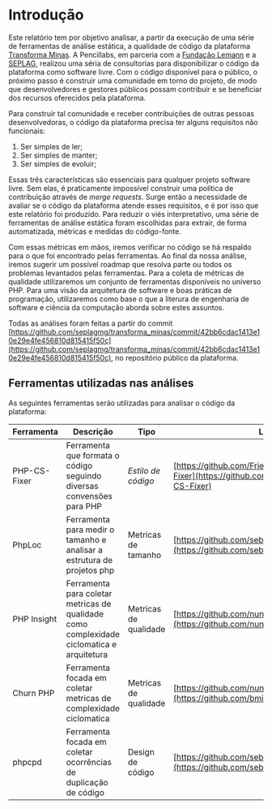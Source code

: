 # Introdução

Este relatório tem por objetivo analisar, a partir da execução de uma série de ferramentas de análise
estática, a qualidade de código da plataforma [Transforma Minas](https://github.com/seplagmg/transforma_minas). 
A Pencillabs, em parceria com a [Fundação Lemann](https://fundacaolemann.org.br/) e a [SEPLAG](http://planejamento.mg.gov.br/), 
realizou uma séria de consultorias para disponibilizar o código da plataforma como software livre. Com o código disponível
para o público, o próximo passo é construir uma comunidade em torno do projeto, de modo que
desenvolvedores e gestores públicos possam contribuir e se beneficiar dos recursos oferecidos pela
plataforma.

Para construir tal comunidade e receber contribuições de outras pessoas
desenvolvedoras, o código da plataforma precisa ter alguns requisitos não funcionais:

1. Ser simples de ler;
2. Ser simples de manter; 
3. Ser simples de evoluir;

Essas três características são essenciais para qualquer projeto software livre. Sem elas, é
praticamente impossível construir uma política de contribuição através de _merge requests_. Surge
então a necessidade de avaliar se o código da plataforma atende esses requisitos, e é por isso que
este relatório foi produzido. Para reduzir o viés interpretativo, uma série
de ferramentas de análise estática foram escolhidas para extrair, de forma automatizada, 
métricas e medidas do código-fonte. 

Com essas métricas em mãos, iremos verificar no código se há
respaldo para o que foi encontrado pelas ferramentas. Ao final da nossa análise, iremos sugerir um
possível roadmap que resolva parte ou todos os problemas levantados pelas ferramentas.
Para a coleta de métricas de qualidade utilizaremos um conjunto de ferramentas 
disponíveis no universo PHP. Para uma visão da arquitetura de software e boas práticas de
programação, utilizaremos como base o que a literura de engenharia de software e ciência da computação 
aborda sobre estes assuntos.

Todas as análises foram feitas a partir do commit [https://github.com/seplagmg/transforma_minas/commit/42bb6cdac1413e10e29e4fe456810d815415f50c](https://github.com/seplagmg/transforma_minas/commit/42bb6cdac1413e10e29e4fe456810d815415f50c), no repositório público da plataforma.

## Ferramentas utilizadas nas análises

As seguintes ferramentas serão utilizadas para analisar o código da plataforma:

| Ferramenta         | Descrição     | Tipo | Link |
|--------------|-----------|------------|-----------|
| PHP-CS-Fixer | Ferramenta que formata o código seguindo diversas convensões para PHP      | *Estilo de código*        | [https://github.com/FriendsOfPHP/PHP-CS-Fixer](https://github.com/FriendsOfPHP/PHP-CS-Fixer)|
| PhpLoc | Ferramenta para medir o tamanho e analisar a estrutura de projetos php      | Metricas de tamanho        | [https://github.com/sebastianbergmann/phploc](https://github.com/sebastianbergmann/phploc)|
| PHP Insight | Ferramenta para coletar metricas de qualidade como complexidade ciclomatica e arquitetura      | Metricas de qualidade        | [https://github.com/nunomaduro/phpinsights](https://github.com/nunomaduro/phpinsights)|
| Churn PHP | Ferramenta focada em coletar metricas de complexidade ciclomatica      | Metricas de qualidade        | [https://github.com/nunomaduro/phpinsights](https://github.com/bmitch/churn-php)|
| phpcpd | Ferramenta focada em coletar ocorrências de duplicação de código      | Design de código         | [https://github.com/sebastianbergmann/phpcpd](https://github.com/sebastianbergmann/phpcpd)|
